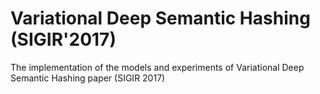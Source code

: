 # Variational Deep Semantic Hashing (SIGIR'2017)
The implementation of the models and experiments of Variational Deep Semantic Hashing paper (SIGIR 2017)
